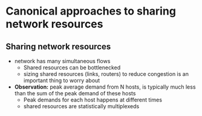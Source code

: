 # Canonical approaches to sharing network resources
## Sharing network resources
- network has many simultaneous flows
	- Shared resources can be bottlenecked
	- sizing shared resources (links, routers) to reduce congestion is an important thing to worry about
- **Observation:** peak average demand from N hosts, is typically much less than the sum of the peak demand of these hosts 
	- Peak demands for each host happens at different times
	- shared resources are statistically multiplexeds